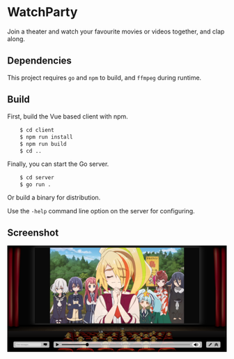 # WatchParty
Join a theater and watch your favourite movies or videos together, and clap along.

## Dependencies
This project requires `go` and `npm` to build, and `ffmpeg` during runtime.

## Build
First, build the Vue based client with npm.
```
    $ cd client
    $ npm run install
    $ npm run build
    $ cd ..
```

Finally, you can start the Go server.
```
    $ cd server
    $ go run .
```

Or build a binary for distribution.

Use the `-help` command line option on the server for configuring.

## Screenshot
![WatchParty](https://raw.githubusercontent.com/BenJilks/WatchParty/master/docs/screenshot.png)


